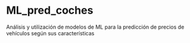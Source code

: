 # ML_pred_coches
Análisis y utilización de modelos de ML para la predicción de precios de vehículos según sus características
